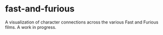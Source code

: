 # fast-and-furious
A visualization of character connections across the various Fast and Furious films. A work in progress.
